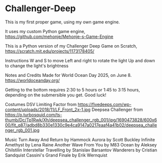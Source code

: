 # Challenger-Deep
This is my first proper game, using my own game engine.

It uses my custom Python game engine, https://github.com/mehonje/Mehonje-s-Game-Engine

This is a Python version of my Challenger Deep Game on Scratch, https://scratch.mit.edu/projects/1173178405/

Instructions
  W and S to move
  Left and right to rotate the light
  Up and down to change the light's brightness

Notes and Credits
  Made for World Ocean Day 2025, on June 8.
  https://worldoceanday.org/
  
  Getting to the bottom requires 2:30 to 5 hours or 1:45 to 3:15 hours, depending on the submersible you get. Good luck!
  
  Costumes
    DSV Limiting Factor from https://fivedeeps.com/wp-content/uploads/2018/11/LF_Front_2x-1.jpg
    Deepsea Challenger from https://p.turbosquid.com/ts-thumb/Dc/Tp1Rwk/Xh/deepsea_challenger_rgb_001/jpg/1690473828/600x600/fit_q87/adbd8b330e1330c9e4ca9147a0217eaaf4a41b02/deepsea_challenger_rgb_001.jpg

  Music
    Turn Away And Return by Hammock
    Aurora by Scott Buckley
    Infinite Amethyst by Lena Raine
    Another Wave From You by M83
    Ocean by Aleksey Chilstilin
    Interstellar Travelling by Stanislav Barsantov
    Wanderers by Cristian Sandquist
    Cassini's Grand Finale by Erik Wernquist
